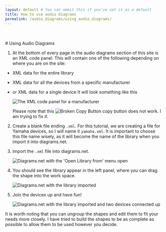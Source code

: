 ```yaml
---
layout: default # You can ommit this if you've set it as a default
title: How to use audio diagrams
permalink: /audio_diagrams/using_audio_diagrams/
---
```


<br />
<br />
# Using Audio Diagrams

1. At the bottom of every page in the audio diagrams section of this site is an XML code panel. This will contain one of the following depending on where you are on the site:
 - XML data for the entire library
 - XML data for all the devices from a specific manufacturer
 - or XML data for a single device
It will look something like this

   ![The XML code panel for a manufacturer](https://media.allaway.tech/blog/media/audio_diagrams/tutorials/using/1_xml_panel.png)

   Please note that this ![Broken Copy Button](https://media.allaway.tech/blog/media/audio_diagrams/tutorials/using/2_copy_button.png) copy button does not work. I am trying to fix it.

2. Create a blank file ending `.xml`. For this tutorial, we are creating a file for Yamaha devices, so I will name it `yamaha.xml`. It is important to choose this file name wisely, as it will become the name of the library when you import it into diagrams.net.

3. Import the `.xml` file into diagrams.net.

   ![Diagrams.net with the 'Open Library from' menu open](https://media.allaway.tech/blog/media/audio_diagrams/tutorials/using/4_open_library.png)

4. You should see the library appear in the left panel, where you can drag the shape into the work space.

   ![Diagrams.net with the library imported](https://media.allaway.tech/blog/media/audio_diagrams/tutorials/using/5_library_imported.png)

5. Join the devices up and have fun!

   ![Diagrams.net with the library imported and two devices connected up](https://media.allaway.tech/blog/media/audio_diagrams/tutorials/using/6_hook_up.png)

It is worth noting that you can ungroup the shapes and edit them to fit your needs more closely. I have tried to build the shapes to be as complete as possible to allow them to be used however you decide.

